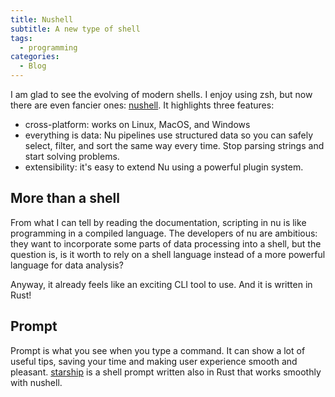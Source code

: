 ```yaml
---
title: Nushell
subtitle: A new type of shell
tags:
  - programming
categories:
  - Blog
---
```


I am glad to see the evolving of modern shells. I enjoy using zsh, but now there are even fancier ones: [nushell](https://www.nushell.sh/). It highlights three features:

* cross-platform: works on Linux, MacOS, and Windows
* everything is data: Nu pipelines use structured data so you can safely select, filter, and sort the same way every time. Stop parsing strings and start solving problems.
* extensibility: it's easy to extend Nu using a powerful plugin system.

## More than a shell

From what I can tell by reading the documentation, scripting in nu is like programming in a compiled language. The developers of nu are ambitious: they want to incorporate some parts of data processing into a shell, but the question is, is it worth to rely on a shell language instead of a more powerful language for data analysis?

Anyway, it already feels like an exciting CLI tool to use. And it is written in Rust!

## Prompt

Prompt is what you see when you type a command. It can show a lot of useful tips, saving your time and making user experience smooth and pleasant. [starship](https://github.com/starship/starship) is a shell prompt written also in Rust that works smoothly with nushell.
